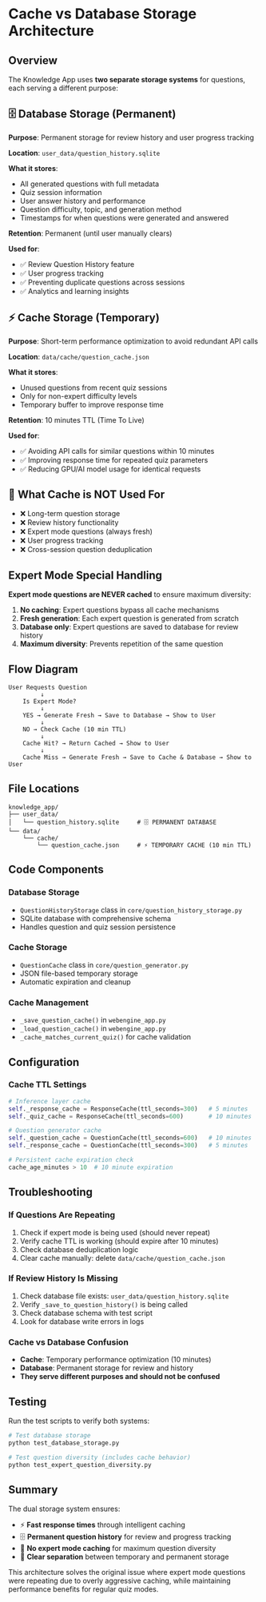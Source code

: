 # Cache vs Database Storage Architecture

## Overview

The Knowledge App uses **two separate storage systems** for questions, each serving a different purpose:

## 🗄️ Database Storage (Permanent)

**Purpose**: Permanent storage for review history and user progress tracking

**Location**: `user_data/question_history.sqlite`

**What it stores**:
- All generated questions with full metadata
- Quiz session information
- User answer history and performance
- Question difficulty, topic, and generation method
- Timestamps for when questions were generated and answered

**Retention**: Permanent (until user manually clears)

**Used for**:
- ✅ Review Question History feature
- ✅ User progress tracking
- ✅ Preventing duplicate questions across sessions
- ✅ Analytics and learning insights

## ⚡ Cache Storage (Temporary)

**Purpose**: Short-term performance optimization to avoid redundant API calls

**Location**: `data/cache/question_cache.json`

**What it stores**:
- Unused questions from recent quiz sessions
- Only for non-expert difficulty levels
- Temporary buffer to improve response time

**Retention**: 10 minutes TTL (Time To Live)

**Used for**:
- ✅ Avoiding API calls for similar questions within 10 minutes
- ✅ Improving response time for repeated quiz parameters
- ✅ Reducing GPU/AI model usage for identical requests

## 🚫 What Cache is NOT Used For

- ❌ Long-term question storage
- ❌ Review history functionality
- ❌ Expert mode questions (always fresh)
- ❌ User progress tracking
- ❌ Cross-session question deduplication

## Expert Mode Special Handling

**Expert mode questions are NEVER cached** to ensure maximum diversity:

1. **No caching**: Expert questions bypass all cache mechanisms
2. **Fresh generation**: Each expert question is generated from scratch
3. **Database only**: Expert questions are saved to database for review history
4. **Maximum diversity**: Prevents repetition of the same question

## Flow Diagram

```
User Requests Question
         ↓
    Is Expert Mode?
         ↓
    YES → Generate Fresh → Save to Database → Show to User
         ↓
    NO → Check Cache (10 min TTL)
         ↓
    Cache Hit? → Return Cached → Show to User
         ↓
    Cache Miss → Generate Fresh → Save to Cache & Database → Show to User
```

## File Locations

```
knowledge_app/
├── user_data/
│   └── question_history.sqlite     # 🗄️ PERMANENT DATABASE
└── data/
    └── cache/
        └── question_cache.json     # ⚡ TEMPORARY CACHE (10 min TTL)
```

## Code Components

### Database Storage
- `QuestionHistoryStorage` class in `core/question_history_storage.py`
- SQLite database with comprehensive schema
- Handles question and quiz session persistence

### Cache Storage
- `QuestionCache` class in `core/question_generator.py`
- JSON file-based temporary storage
- Automatic expiration and cleanup

### Cache Management
- `_save_question_cache()` in `webengine_app.py`
- `_load_question_cache()` in `webengine_app.py`
- `_cache_matches_current_quiz()` for cache validation

## Configuration

### Cache TTL Settings
```python
# Inference layer cache
self._response_cache = ResponseCache(ttl_seconds=300)   # 5 minutes
self._quiz_cache = ResponseCache(ttl_seconds=600)       # 10 minutes

# Question generator cache
self._question_cache = QuestionCache(ttl_seconds=600)   # 10 minutes
self._response_cache = QuestionCache(ttl_seconds=300)   # 5 minutes

# Persistent cache expiration check
cache_age_minutes > 10  # 10 minute expiration
```

## Troubleshooting

### If Questions Are Repeating
1. Check if expert mode is being used (should never repeat)
2. Verify cache TTL is working (should expire after 10 minutes)
3. Check database deduplication logic
4. Clear cache manually: delete `data/cache/question_cache.json`

### If Review History Is Missing
1. Check database file exists: `user_data/question_history.sqlite`
2. Verify `_save_to_question_history()` is being called
3. Check database schema with test script
4. Look for database write errors in logs

### Cache vs Database Confusion
- **Cache**: Temporary performance optimization (10 minutes)
- **Database**: Permanent storage for review and history
- **They serve different purposes and should not be confused**

## Testing

Run the test scripts to verify both systems:

```bash
# Test database storage
python test_database_storage.py

# Test question diversity (includes cache behavior)
python test_expert_question_diversity.py
```

## Summary

The dual storage system ensures:
- ⚡ **Fast response times** through intelligent caching
- 🗄️ **Permanent question history** for review and progress tracking
- 🚫 **No expert mode caching** for maximum question diversity
- 🔄 **Clear separation** between temporary and permanent storage

This architecture solves the original issue where expert mode questions were repeating due to overly aggressive caching, while maintaining performance benefits for regular quiz modes.
